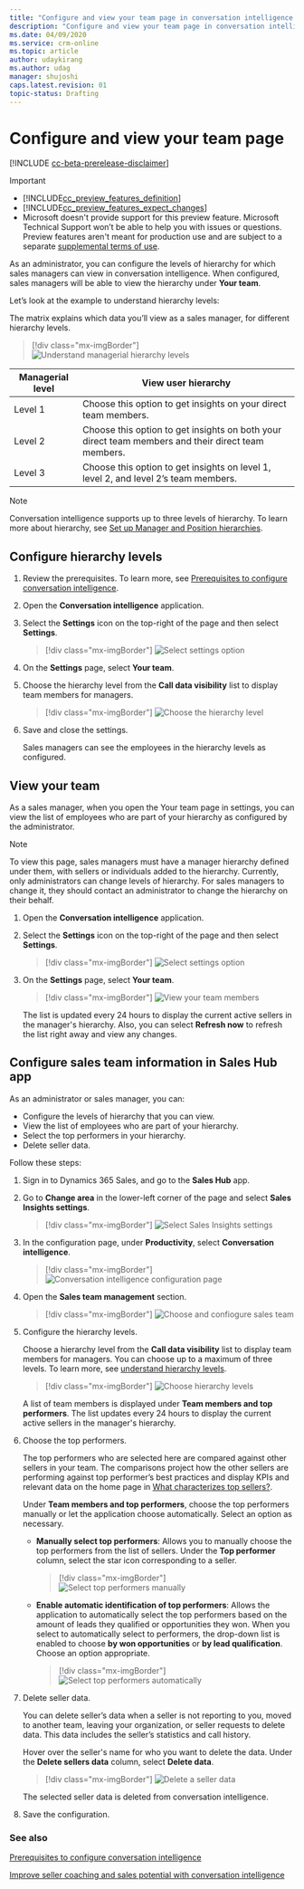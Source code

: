 ```yaml
---
title: "Configure and view your team page in conversation intelligence | MicrosoftDocs"
description: "Configure and view your team page in conversation intelligence "
ms.date: 04/09/2020
ms.service: crm-online
ms.topic: article
author: udaykirang
ms.author: udag
manager: shujoshi
caps.latest.revision: 01
topic-status: Drafting
---
```


# Configure and view your team page

[!INCLUDE [cc-beta-prerelease-disclaimer](../includes/cc-beta-prerelease-disclaimer.md)]

> [!IMPORTANT]
> - [!INCLUDE[cc_preview_features_definition](../includes/cc-preview-features-definition.md)]  
> - [!INCLUDE[cc_preview_features_expect_changes](../includes/cc-preview-features-expect-changes.md)]
> - Microsoft doesn't provide support for this preview feature. Microsoft Technical Support won’t be able to help you with issues or questions. Preview features aren't meant for production use and are subject to a separate [supplemental terms of use](https://go.microsoft.com/fwlink/p/?linkid=870960).

As an administrator, you can configure the levels of hierarchy for which sales managers can view in conversation intelligence. When configured, sales managers will be able to view the hierarchy under **Your team**.

<a name=understand-hierarchy-levels></a>
Let’s look at the example to understand hierarchy levels:

The matrix explains which data you’ll view as a sales manager, for different hierarchy levels. 

> [!div class="mx-imgBorder"]
> ![Understand managerial hierarchy levels](media/si-app-admin-manager-hierarchy-levels.png "Understand managerial hierarchy levels")

| Managerial level	| View user hierarchy |
|-------------------|---------------------|
| Level 1 | Choose this option to get insights on your direct team members. |
| Level 2 | Choose this option to get insights on both your direct team members and their direct team members. |
| Level 3 | Choose this option to get insights on level 1, level 2, and level 2’s team members. |

> [!NOTE]
> Conversation intelligence supports up to three levels of hierarchy. To learn more about hierarchy, see [Set up Manager and Position hierarchies](https://docs.microsoft.com/power-platform/admin/hierarchy-security#set-up-manager-and-position-hierarchies).

## Configure hierarchy levels

1.	Review the prerequisites. To learn more, see [Prerequisites to configure conversation intelligence](prereq-sales-insights-app.md).

2.	Open the **Conversation intelligence** application. 

3.	Select the **Settings** icon on the top-right of the page and then select **Settings**.

    > [!div class="mx-imgBorder"]
    > ![Select settings option](media/si-app-admin-select-settings.png "Select settings option")

4.	On the **Settings** page, select **Your team**. 

5.	Choose the hierarchy level from the **Call data visibility** list to display team members for managers.

    > [!div class="mx-imgBorder"]
    > ![Choose the hierarchy level](media/si-app-admin-configure-your-page-settings.png "Choose the hierarchy level")

6.	Save and close the settings.

    Sales managers can see the employees in the hierarchy levels as configured.

## View your team

As a sales manager, when you open the Your team page in settings, you can view the list of employees who are part of your hierarchy as configured by the administrator. 

> [!NOTE]
> To view this page, sales managers must have a manager hierarchy defined under them, with sellers or individuals added to the hierarchy. Currently, only administrators can change levels of hierarchy. For sales managers to change it, they should contact an administrator to change the hierarchy on their behalf.

1.	Open the **Conversation intelligence** application. 

2.	Select the **Settings** icon on the top-right of the page and then select **Settings**.

    > [!div class="mx-imgBorder"]
    > ![Select settings option](media/si-app-admin-select-settings.png "Select settings option")

3.	On the **Settings** page, select **Your team**. 
    
    > [!div class="mx-imgBorder"]
    > ![View your team members](media/si-app-admin-view-your-team-members.png "View your team members")

    The list is updated every 24 hours to display the current active sellers in the manager's hierarchy. Also, you can select **Refresh now** to refresh the list right away and view any changes.

## Configure sales team information in Sales Hub app

As an administrator or sales manager, you can:

-	Configure the levels of hierarchy that you can view. 
-	View the list of employees who are part of your hierarchy.
-	Select the top  performers in your hierarchy.  
-	Delete seller data.

Follow these steps:

1.	Sign in to Dynamics 365 Sales, and go to the **Sales Hub** app.

2.	Go to **Change area** in the lower-left corner of the page and select **Sales Insights settings**. 

    > [!div class="mx-imgBorder"]
    > ![Select Sales Insights settings](media/si-admin-change-area-sales-insights-settings.png "Select Sales Insights settings")

3.	In the configuration page, under **Productivity**, select **Conversation intelligence**. 

    > [!div class="mx-imgBorder"]
    > ![Conversation intelligence configuration page](media/ci-admin-config-page.png "Conversation intelligence configuration page")

4.	Open the **Sales team management** section.

    > [!div class="mx-imgBorder"]
    > ![Choose and confiogure sales team](media/ci-admin-choose-sales-team.png "Choose and confiogure sales team")         

5.	Configure the hierarchy levels.

    Choose a hierarchy level from the **Call data visibility** list to display team members for managers. You can choose up to a maximum of three levels. To learn more, see [understand hierarchy levels](#understand-hierarchy-levels).   

    > [!div class="mx-imgBorder"]
    > ![Choose hierarchy levels](media/ci-admin-choose-hierarchy-levels.png "Choose hierarchy levels")

    A list of team members is displayed under **Team members and top performers**. The list updates every 24 hours to display the current active sellers in the manager's hierarchy.

6.	Choose the top performers. 

    The top performers who are selected here are compared against other sellers in your team. The comparisons project how the other sellers are performing against top performer’s best practices and display KPIs and relevant data on the home page in [What characterizes top sellers?](../sales/dynamics365-sales-insights-app-home-page.md#what-characterizes-top-sellers).  

    Under **Team members and top performers**, choose the top performers manually or let the application choose automatically. Select an option as necessary.

    - **Manually select top performers**: Allows you to manually choose the top performers from the list of sellers. Under the **Top performer** column, select the star icon corresponding to a seller.  
        
        > [!div class="mx-imgBorder"]
        > ![Select top performers manually](media/ci-admin-choose-top-performers-manually.png "Select top performers manually")

    - **Enable automatic identification of top performers**: Allows the application to automatically select the top performers based on the amount of leads they qualified or opportunities they won. When you select to automatically select to performers, the drop-down list is enabled to choose **by won opportunities** or **by lead qualification**. Choose an option appropriate.     

        > [!div class="mx-imgBorder"]
        > ![Select top performers automatically](media/ci-admin-choose-top-performers-automatically.png "Select top performers automatically")

6.	Delete seller data. 

    You can delete seller’s data when a seller is not reporting to you, moved to another team, leaving your organization, or seller requests to delete data. This data includes the seller’s statistics and call history. 

    Hover over the seller's name for who you want to delete the data. Under the **Delete sellers data** column, select **Delete data**.  

    > [!div class="mx-imgBorder"]
    > ![Delete a seller data](media/ci-admin-delete-seller-data.png "Delete a seller data")

    The selected seller data is deleted from conversation intelligence.

7.	Save the configuration.     


### See also

[Prerequisites to configure conversation intelligence](prereq-sales-insights-app.md)

[Improve seller coaching and sales potential with conversation intelligence](dynamics365-sales-insights-app.md)
